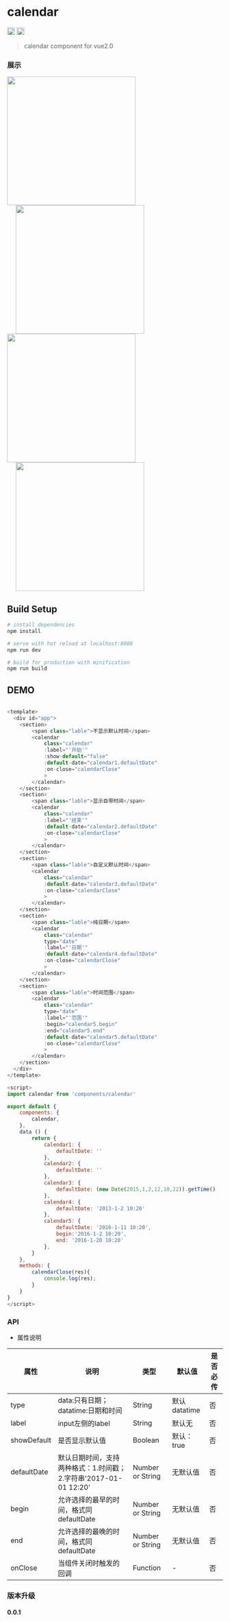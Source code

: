 # calendar
<p>
    <img height="18" src="https://img.shields.io/badge/vue-v2.1.10-green.svg">
    <img height="18" src="https://img.shields.io/badge/npm-v0.0.1-blue.svg">
</p>

> calendar component for vue2.0


### 展示
<p>
	<img width="300px" src="https://github.com/xinxingyu/vue-calendar/blob/master/static/img/calendar1.jpg">
	<img width="300px" style="margin-left:20px;" src="https://github.com/xinxingyu/vue-calendar/blob/master/static/img/calendar1.jpg">
	<img width="300px" src="https://github.com/xinxingyu/vue-calendar/blob/master/static/img/calendar3.jpg">
	<img width="300px" style="margin-left:20px;" src="https://github.com/xinxingyu/vue-calendar/blob/master/static/img/calendar4.jpg">
<p>


## Build Setup

``` bash
# install dependencies
npm install

# serve with hot reload at localhost:8080
npm run dev

# build for production with minification
npm run build
```

## DEMO

```javascript

<template>
  <div id="app">
	<section>
		<span class="lable">不显示默认时间</span>
		<calendar
			class="calendar"
			:label="'开始'"
			:show-default="false"
			:default-date="calendar1.defaultDate"
			:on-close="calendarClose"
			>
		</calendar>
	</section>
	<section>
		<span class="lable">显示自带时间</span>
		<calendar
			class="calendar"
			:label="'结束'"
			:default-date="calendar2.defaultDate"
			:on-close="calendarClose"
			>
		</calendar>
	</section>
	<section>
		<span class="lable">自定义默认时间</span>
		<calendar
			class="calendar"
			:default-date="calendar3.defaultDate"
			:on-close="calendarClose"
			>
		</calendar>
	</section>
	<section>
		<span class="lable">纯日期</span>
		<calendar
			class="calendar"
			type="date"
			:label="'日期'"
			:default-date="calendar4.defaultDate"
			:on-close="calendarClose"
			>
		</calendar>
	</section>
	<section>
		<span class="lable">时间范围</span>
		<calendar
			class="calendar"
			type="date"
			:label="'范围'"
			:begin="calendar5.begin"
			:end="calendar5.end"
			:default-date="calendar5.defaultDate"
			:on-close="calendarClose"
			>
		</calendar>
	</section>
  </div>
</template>

<script>
import calendar from 'components/calendar'

export default {
	components: {
		calendar,
	},
	data () {
		return {
			calendar1: {
				defaultDate: ''
			},
			calendar2: {
				defaultDate: ''
			},
			calendar3: {
				defaultDate: (new Date(2015,1,2,12,10,22)).getTime()
			},
			calendar4: {
				defaultDate: '2013-1-2 10:20'
			},
			calendar5: {
				defaultDate: '2016-1-11 10:20',
				begin:'2016-1-2 10:20',
				end: '2016-1-20 10:20'
			},
		}
	},
	methods: {
		calendarClose(res){
			console.log(res);
		}
	}
}
</script>

```

### API
* 属性说明

|属性|说明|类型|默认值|是否必传|
|---|----|---|-----|-------|
|type|data:只有日期；datatime:日期和时间|String|默认datatime|否|
|label|input左侧的label|String|默认无|否|
|showDefault|是否显示默认值|Boolean|默认：true|否|
|defaultDate|默认日期时间，支持两种格式：1.时间戳；2.字符串'2017-01-01 12:20'|Number or String|无默认值|否|
|begin|允许选择的最早的时间，格式同defaultDate|Number or String|无默认值|否|
|end|允许选择的最晚的时间，格式同defaultDate|Number or String|无默认值|否|
|onClose|当组件关闭时触发的回调|Function|-|否|

### 版本升级
#### 0.0.1
